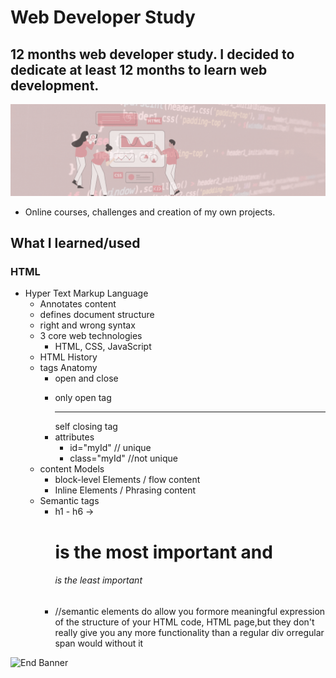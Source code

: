 # Web Developer Study
## 12 months web developer study. I decided to dedicate at least 12 months to learn web development.

![Begin Banner](/Documentation/top-1200x350.gif)

* Online courses, challenges and creation of my own projects.

## What I learned/used 
### HTML
* Hyper Text Markup Language
    * Annotates content
    * defines document structure
    * right and wrong syntax
    * 3 core web technologies
        * HTML, CSS, JavaScript
    * HTML History
    * tags Anatomy
        * open and close <p></p>
        * only open tag <br> <hr> self closing tag
        * attributes
            * id="myId" // unique
            * class="myId" //not unique
    * content Models
        * block-level Elements / flow content
        * Inline Elements / Phrasing content
    * Semantic tags
        * h1 - h6 -> <h1> is the most important and <h6> is the least important
        * //semantic elements do allow you formore meaningful expression of the structure of your HTML code, HTML page,but they don't really give you any more functionality than a regular div orregular span would without it





![End Banner](/Documentation/botton-1200x350.gif)